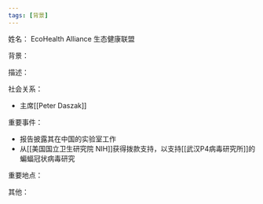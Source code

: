 ```yaml
---
tags: [背景]
---
```


姓名：
EcoHealth Alliance 生态健康联盟

背景：

描述：

社会关系：
- 主席[[Peter Daszak]]

重要事件：
- 报告披露其在中国的实验室工作
- 从[[美国国立卫生研究院 NIH]]获得拨款支持，以支持[[武汉P4病毒研究所]]的蝙蝠冠状病毒研究

重要地点：

其他：
